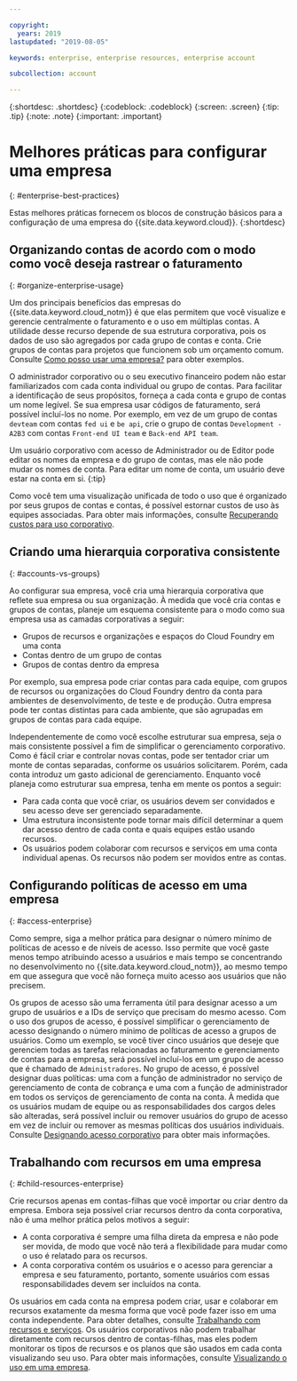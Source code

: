 ```yaml
---

copyright:
  years: 2019
lastupdated: "2019-08-05"

keywords: enterprise, enterprise resources, enterprise account

subcollection: account

---
```


{:shortdesc: .shortdesc}
{:codeblock: .codeblock}
{:screen: .screen}
{:tip: .tip}
{:note: .note}
{:important: .important}


# Melhores práticas para configurar uma empresa
{: #enterprise-best-practices}

Estas melhores práticas fornecem os blocos de construção básicos para a configuração de uma empresa do {{site.data.keyword.cloud}}.
{:shortdesc}

## Organizando contas de acordo com o modo como você deseja rastrear o faturamento
{: #organize-enterprise-usage}

Um dos principais benefícios das empresas do {{site.data.keyword.cloud_notm}} é que elas permitem que você visualize e gerencie centralmente o faturamento e o uso em múltiplas contas. A utilidade desse recurso depende de sua estrutura corporativa, pois os dados de uso são agregados por cada grupo de contas e conta. Crie grupos de contas para projetos que funcionem sob um orçamento comum. Consulte [Como posso usar uma empresa?](/docs/account?topic=account-enterprise#enterprise-use-cases) para obter exemplos.

O administrador corporativo ou o seu executivo financeiro podem não estar familiarizados com cada conta individual ou grupo de contas. Para facilitar a identificação de seus propósitos, forneça a cada conta e grupo de contas um nome legível. Se sua empresa usar códigos de faturamento, será possível incluí-los no nome. Por exemplo, em vez de um grupo de contas `devteam` com contas `fed ui` e `be api`, crie o grupo de contas `Development - A2B3` com contas `Front-end UI team` e `Back-end API team`.

Um usuário corporativo com acesso de Administrador ou de Editor pode editar os nomes da empresa e do grupo de contas, mas ele não pode mudar os nomes de conta. Para editar um nome de conta, um usuário deve estar na conta em si.
{:tip}

Como você tem uma visualização unificada de todo o uso que é organizado por seus grupos de contas e contas, é possível estornar custos de uso às equipes associadas. Para obter mais informações, consulte [Recuperando custos para uso corporativo](/docs/billing-usage?topic=billing-usage-enterprise-usage#enterprise-cost-recovery).

## Criando uma hierarquia corporativa consistente
{: #accounts-vs-groups}

Ao configurar sua empresa, você cria uma hierarquia corporativa que reflete sua empresa ou sua organização. À medida que você cria contas e grupos de contas, planeje um esquema consistente para o modo como sua empresa usa as camadas corporativas a seguir:
- Grupos de recursos e organizações e espaços do Cloud Foundry em uma conta
- Contas dentro de um grupo de contas
- Grupos de contas dentro da empresa

Por exemplo, sua empresa pode criar contas para cada equipe, com grupos de recursos ou organizações do Cloud Foundry dentro da conta para ambientes de desenvolvimento, de teste e de produção. Outra empresa pode ter contas distintas para cada ambiente, que são agrupadas em grupos de contas para cada equipe.

Independentemente de como você escolhe estruturar sua empresa, seja o mais consistente possível a fim de simplificar o gerenciamento corporativo. Como é fácil criar e controlar novas contas, pode ser tentador criar um monte de contas separadas, conforme os usuários solicitarem. Porém, cada conta introduz um gasto adicional de gerenciamento. Enquanto você planeja como estruturar sua empresa, tenha em mente os pontos a seguir:
- Para cada conta que você criar, os usuários devem ser convidados e seu acesso deve ser gerenciado separadamente.
- Uma estrutura inconsistente pode tornar mais difícil determinar a quem dar acesso dentro de cada conta e quais equipes estão usando recursos.
- Os usuários podem colaborar com recursos e serviços em uma conta individual apenas. Os recursos não podem ser movidos entre as contas.

## Configurando políticas de acesso em uma empresa
{: #access-enterprise}

Como sempre, siga a melhor prática para designar o número mínimo de políticas de acesso e de níveis de acesso. Isso permite que você gaste menos tempo atribuindo acesso a usuários e mais tempo se concentrando no desenvolvimento no {{site.data.keyword.cloud_notm}}, ao mesmo tempo em que assegura que você não forneça muito acesso aos usuários que não precisem.

Os grupos de acesso são uma ferramenta útil para designar acesso a um grupo de usuários e a IDs de serviço que precisam do mesmo acesso. Com o uso dos grupos de acesso, é possível simplificar o gerenciamento de acesso designando o número mínimo de políticas de acesso a grupos de usuários. Como um exemplo, se você tiver cinco usuários que deseje que gerenciem todas as tarefas relacionadas ao faturamento e gerenciamento de contas para a empresa, será possível incluí-los em um grupo de acesso que é chamado de `Administradores`. No grupo de acesso, é possível designar duas políticas: uma com a função de administrador no serviço de gerenciamento de conta de cobrança e uma com a função de administrador em todos os serviços de gerenciamento de conta na conta. À medida que os usuários mudam de equipe ou as responsabilidades dos cargos deles são alteradas, será possível incluir ou remover usuários do grupo de acesso em vez de incluir ou remover as mesmas políticas dos usuários individuais. Consulte [Designando acesso corporativo](/docs/iam?topic=iam-assign-access-enterprise) para obter mais informações.

## Trabalhando com recursos em uma empresa
{: #child-resources-enterprise}

Crie recursos apenas em contas-filhas que você importar ou criar dentro da empresa. Embora seja possível criar recursos dentro da conta corporativa, não é uma melhor prática pelos motivos a seguir:
 - A conta corporativa é sempre uma filha direta da empresa e não pode ser movida, de modo que você não terá a flexibilidade para mudar como o uso é relatado para os recursos.
 - A conta corporativa contém os usuários e o acesso para gerenciar a empresa e seu faturamento, portanto, somente usuários com essas responsabilidades devem ser incluídos na conta.

Os usuários em cada conta na empresa podem criar, usar e colaborar em recursos exatamente da mesma forma que você pode fazer isso em uma conta independente. Para obter detalhes, consulte [Trabalhando com recursos e serviços](/docs/resources?topic=resources-resource). Os usuários corporativos não podem trabalhar diretamente com recursos dentro de contas-filhas, mas eles podem monitorar os tipos de recursos e os planos que são usados em cada conta visualizando seu uso. Para obter mais informações, consulte [Visualizando o uso em uma empresa](/docs/billing-usage?topic=billing-usage-enterprise-usage).


